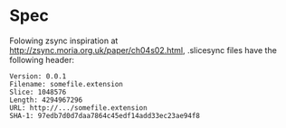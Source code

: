Spec
====

Folowing zsync inspiration at http://zsync.moria.org.uk/paper/ch04s02.html, .slicesync files have the following header:

    Version: 0.0.1
    Filename: somefile.extension
    Slice: 1048576
    Length: 4294967296
    URL: http://.../somefile.extension
    SHA-1: 97edb7d0d7daa7864c45edf14add33ec23ae94f8
